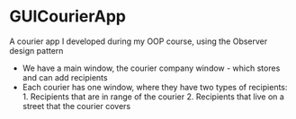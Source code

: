 # GUICourierApp
A courier app I developed during my OOP course, using the Observer design pattern
- We have a main window, the courier company window - which stores and can add recipients
- Each courier has one window, where they have two types of recipients:
       1. Recipients that are in range of the courier
       2. Recipients that live on a street that the courier covers
